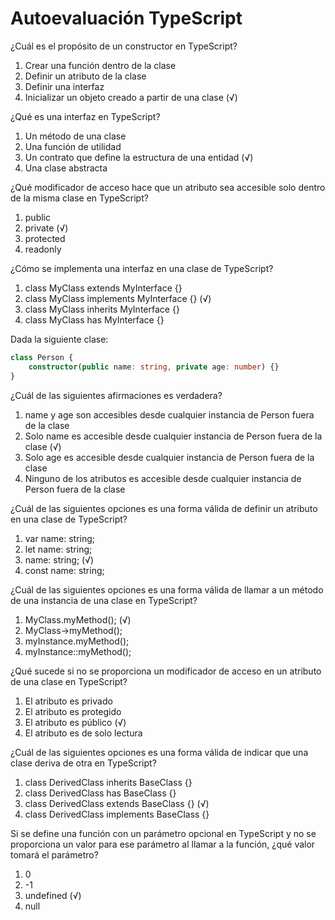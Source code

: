 # Autoevaluación TypeScript

¿Cuál es el propósito de un constructor en TypeScript?
1. Crear una función dentro de la clase
2. Definir un atributo de la clase 
3. Definir una interfaz 
4. Inicializar un objeto creado a partir de una clase   (√)



¿Qué es una interfaz en TypeScript?
1. Un método de una clase 
2. Una función de utilidad 
3. Un contrato que define la estructura de una entidad   (√)
4. Una clase abstracta


¿Qué modificador de acceso hace que un atributo sea accesible solo dentro de la misma clase en TypeScript?
1. public
2. private    (√)
3. protected
4. readonly


¿Cómo se implementa una interfaz en una clase de TypeScript?
1. class MyClass extends MyInterface {} 
2. class MyClass implements MyInterface {}  (√)
3. class MyClass inherits MyInterface {} 
4. class MyClass has MyInterface {}



Dada la siguiente clase:

```typescript
class Person {
    constructor(public name: string, private age: number) {}
}
```

¿Cuál de las siguientes afirmaciones es verdadera?
1. name y age son accesibles desde cualquier instancia de Person fuera de la clase 
2. Solo name es accesible desde cualquier instancia de Person fuera de la clase     (√)
3. Solo age es accesible desde cualquier instancia de Person fuera de la clase 
4. Ninguno de los atributos es accesible desde cualquier instancia de Person fuera de la clase



¿Cuál de las siguientes opciones es una forma válida de definir un atributo en una clase de TypeScript?
1. var name: string;
2. let name: string;
3. name: string;        (√)
4. const name: string;


¿Cuál de las siguientes opciones es una forma válida de llamar a un método de una instancia de una clase en TypeScript?
1. MyClass.myMethod();  (√)
2. MyClass->myMethod(); 
3. myInstance.myMethod(); 
4. myInstance::myMethod();



¿Qué sucede si no se proporciona un modificador de acceso en un atributo de una clase en TypeScript?
1. El atributo es privado 
2. El atributo es protegido 
3. El atributo es público  (√)
4. El atributo es de solo lectura



¿Cuál de las siguientes opciones es una forma válida de indicar que una clase deriva de otra en TypeScript?
1. class DerivedClass inherits BaseClass {}
2. class DerivedClass has BaseClass {}
3. class DerivedClass extends BaseClass {}   (√)
4. class DerivedClass implements BaseClass {}



Si se define una función con un parámetro opcional en TypeScript y no se proporciona un valor para ese parámetro al llamar a la función, ¿qué valor tomará el parámetro?
1. 0  
2. -1
3. undefined  (√)
4. null 

